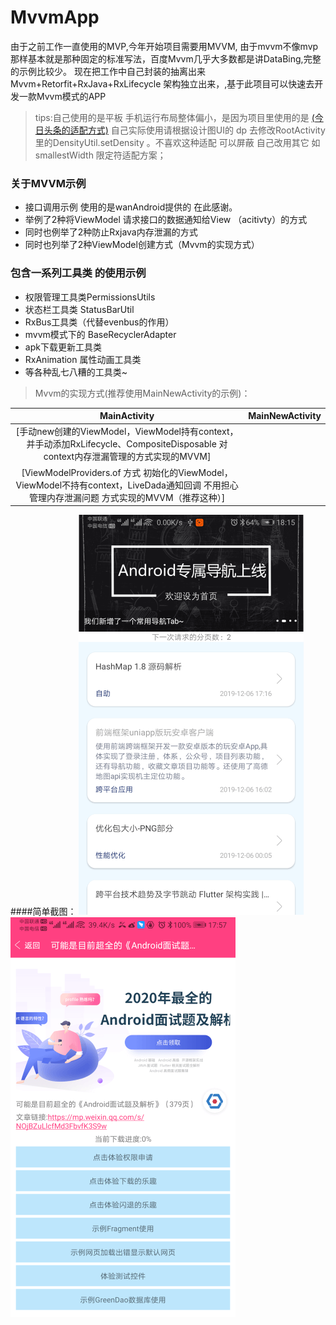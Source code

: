 # MvvmApp
由于之前工作一直使用的MVP,今年开始项目需要用MVVM,  由于mvvm不像mvp那样基本就是那种固定的标准写法，百度Mvvm几乎大多数都是讲DataBing,完整的示例比较少。
现在把工作中自己封装的抽离出来  Mvvm+Retorfit+RxJava+RxLifecycle 架构独立出来，,基于此项目可以快速去开发一款Mvvm模式的APP


 >  tips:自己使用的是平板 手机运行布局整体偏小，是因为项目里使用的是  [(今日头条的适配方式)](https://mp.weixin.qq.com/s/d9QCoBP6kV9VSWvVldVVwA)
 自己实际使用请根据设计图UI的 dp 去修改RootActivity里的DensityUtil.setDensity 。不喜欢这种适配 可以屏蔽 自己改用其它 如 smallestWidth 限定符适配方案； 

 
 
### 关于MVVM示例
 * 接口调用示例 使用的是wanAndroid提供的 在此感谢。
 * 举例了2种将ViewModel 请求接口的数据通知给View （acitivty）的方式
 * 同时也例举了2种防止Rxjava内存泄漏的方式
 * 同时也列举了2种ViewModel创建方式（Mvvm的实现方式）
 
### 包含一系列工具类 的使用示例
 * 权限管理工具类PermissionsUtils
 * 状态栏工具类 StatusBarUtil
 * RxBus工具类（代替evenbus的作用）
 * mvvm模式下的 BaseRecyclerAdapter
 * apk下载更新工具类
 * RxAnimation 属性动画工具类
 * 等各种乱七八糟的工具类~ 

 > Mvvm的实现方式(推荐使用MainNewActivity的示例)：
 
|MainActivity|MainNewActivity|
|:---:|:---:|
|[手动new创建的ViewModel，ViewModel持有context，并手动添加RxLifecycle、CompositeDisposable 对context内存泄漏管理的方式实现的MVVM]
|[ViewModelProviders.of 方式 初始化的ViewModel，ViewModel不持有context，LiveDada通知回调 不用担心管理内存泄漏问题  方式实现的MVVM（推荐这种）]|


####简单截图：
![MvvmApp-master](https://github.com/yezihengok/MvvmApp/blob/master/screenshots/device-1.png)
![MvvmApp-master](https://github.com/yezihengok/MvvmApp/blob/master/screenshots/device-2.png)


